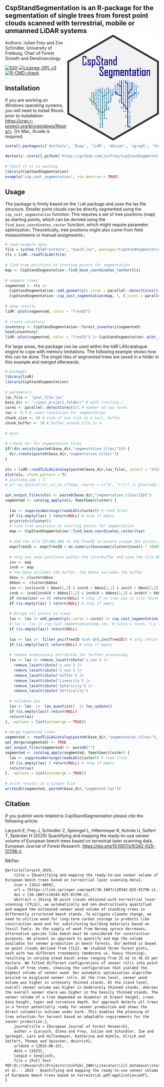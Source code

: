## CspStandSegmentation is an R-package for the segmentation of single trees from forest point clouds scanned with terrestrial, mobile or unmanned LiDAR systems <img src="https://github.com/JulFrey/CspStandSegmentation/blob/main/inst/figures/csp_logo.png" align="right" width = 300/>

Authors: Julian Frey and Zoe Schindler, University of Freiburg, Chair of Forest Growth and Dendroecology


[![DOI](https://zenodo.org/badge/DOI/10.5281/zenodo.17294732.svg)](https://doi.org/10.5281/zenodo.17294732)  [![License: GPL v3](https://img.shields.io/badge/License-GPLv3-blue.svg)](https://www.gnu.org/licenses/gpl-3.0) [![R-CMD-check](https://github.com/JulFrey/CspStandSegmentation/actions/workflows/r.yml/badge.svg)](https://github.com/JulFrey/CspStandSegmentation/actions/workflows/r.yml)




## Installation

If you are working on Windows operating systems, you will need to install Rtools prior to installation: https://cran.r-project.org/bin/windows/Rtools/>. On Mac, Xcode is required. 

```R
install.packages(c('devtools', 'Rcpp', 'lidR', 'dbscan', 'igraph', 'foreach', 'doParallel','magrittr', 'data.table'))

devtools::install_github('https://github.com/JulFrey/CspStandSegmentation')

# Check if it is working
library(CspStandSegmentation)
example("csp_cost_segmentation", run.dontrun = TRUE)

```

## Usage
The package is firmly based on the `lidR` package and uses the las file structure. Smaller point clouds can be directly segmented using the ```csp_cost_segmentation``` function. This requires a set of tree positions (map) as starting points, which can be derived using the ```find_base_coordinates_raster``` function, which might require parameter optimization. Theoretically, tree positions might also come from field measurements or manual assignments.:

```R
# read example data
file = system.file("extdata", "beech.las", package="CspStandSegmentation")
tls = lidR::readTLSLAS(file)

# find tree positions as starting points for segmentation
map <- CspStandSegmentation::find_base_coordinates_raster(tls)

# segment trees
segmented <- tls |>
  CspStandSegmentation::add_geometry(n_cores = parallel::detectCores()/2) |>
  CspStandSegmentation::csp_cost_segmentation(map, 1, N_cores = parallel::detectCores()/2)

# show results
lidR::plot(segmented, color = "TreeID")

# create inventory
inventory <- CspStandSegmentation::forest_inventory(segmented)
head(inventory)
lidR::plot(segmented, color = "TreeID") |> CspStandSegmentation::plot_inventory(inventory)
```

For large areas, the package can be used within the lidR LAScatalogue engine to cope with memory limitations. The following example shows how this can be done. The single tiles of segmented trees are saved in a folder in this example and merged afterwards. 

```R
# packages
library(lidR)
library(CspStandSegmentation)

# parameters
las_file <- "your_file.laz"
base_dir <- "~/your_project_folder/" # with trailing /
cores <- parallel::detectCores()/2 # number od cpu cores 
res <- 0.3 # voxel resolution for segmentation
chunk_size <- 50 # size of one tile in m excl. buffer
chunk_buffer <- 10 # buffer around tile in m

# main

# create dir for segmentation tiles
if(!dir.exists(paste0(base_dir,"segmentation_tiles/"))) {
  dir.create(paste0(base_dir,"segmentation_tiles/"))
}

uls = lidR::readTLSLAScatalog(paste0(base_dir,las_file), select = "XYZ0", chunk_size = chunk_size, chunk_buffer = chunk_buffer)
plot(uls, chunk_pattern = T)
# plot(dtm,add = T)
# sf::as_Spatial(sf::st_as_sf(map, coords = c("X", "Y"))) |> plot(add = T)

opt_output_files(uls) <- paste0(base_dir,"segmentation_tiles/{ID}")
segmented <- catalog_apply(uls, function(cluster) {
  
  las <- suppressWarnings(readLAS(cluster)) # read files
  if (is.empty(las) ) return(NULL) # stop if empty
  print(str(cluster))
  # find tree positions as starting points for segmentation
  map <- CspStandSegmentation::find_base_coordinates_raster(las)
  
  # add the tile ID*100,000 to the TreeID to ensure unique IDs across all tiles
  map$TreeID <- map$TreeID + as.numeric(basename(cluster@save)) * 100000
  
  # only use seed positions within the tile+buffer and save the tile bbox to only return tree pos within the tile (excl. buffer)
  inv <- map
  invb <- map
  # the bbox includes the buffer, the bbbox excludes the buffer 
  bbox <- cluster@bbox
  bbbox <- cluster@bbbox
  inv <- inv[inv$X < bbox[1,2] & inv$X > bbox[1,1] & inv$Y < bbox[2,2] & inv$Y > bbox[2,1],]
  invb <- invb[invb$X < bbbox[1,2] & invb$X > bbbox[1,1] & invb$Y < bbbox[2,2] & invb$Y > bbbox[2,1],]
  if (nrow(inv) == 0) return(NULL) # stop if no tree pos in tile found
  if (is.empty(las) ) return(NULL) # stop if empty
  
  # Assign all points to trees
  las <- las |> add_geometry(n_cores = cores) |> csp_cost_segmentation(invb,res, N_cores = cores, V_w = 0.5)
  # las <- las |> csp_cost_segmentation(map,res, N_cores = cores, V_w = 0.5) # this is a faster version which does not make use of the geometric feature weights
  if (is.empty(las)) return(NULL)
  
  las <- las |>  filter_poi(TreeID %in% c(0,inv$TreeID)) # only return trees within the tile
  if (is.empty(las)) return(NULL) # stop if empty
  
  # remove unneccesary attributes for further processing 
  las <- las |> remove_lasattribute('x_vox') |> 
    remove_lasattribute('y_vox') |> 
    remove_lasattribute('z_vox') |> 
    remove_lasattribute('buffer') |>
    remove_lasattribute('Linearity') |>
    remove_lasattribute('Sphericity') |>
    remove_lasattribute('Verticality')
  
  # validate las
  las <- las  |>  las_quantize()  |> las_update()
  if (is.empty(las)) return(NULL)
  return(las)
}, .options = list(automerge = TRUE))

# merge segmented trees
segmented <- readTLSLAScatalog(paste0(base_dir,"segmentation_tiles/"), select = "xyz0", chunk_buffer = 0)
opt_merge(segmented) <- TRUE
opt_output_files(segmented) <- paste0("")
segmented <- catalog_apply(segmented, function(cluster) {
  las <- suppressWarnings(readLAS(cluster)) # read files
  if (is.empty(las) ) return(NULL) # stop if empty
  return(las)
}, .options = list(automerge = TRUE))

# write results in a single file
writeLAS(segmented, paste0(base_dir,"segmented.las"))
```

## Citation
If you publish work related to CspStandSegmentation please cite the following article:

Larysch E, Frey J, Schindler Z, Sprengel L, Hillenmeyer K, Kohnle U, Seifert T, Spiecker H (2025) Quantifying and mapping the ready-to-use veneer volume of European beech trees based on terrestrial laser scanning data. European Journal of Forest Research. https://doi.org/10.1007/s10342-025-01796-z

BibTex:
```
@article{larysch_2025,
	title = {Quantifying and mapping the ready-to-use veneer volume of European beech trees based on terrestrial laser scanning data},
	issn = {1612-4669},
	url = {https://link.springer.com/epdf/10.1007/s10342-025-01796-z},
	doi = {10.1007/s10342-025-01796-z},
	abstract = {Using 3D point clouds obtained with terrestrial laser scanning ({TLS}), we automatically and non-destructively quantified and mapped the estimated veneer wood volume of standing trees in differently structured beech stands. To mitigate climate change, we need to utilise wood for long-term carbon storage in products like construction wood and for substituting building materials based on fossil fuels. As the supply of wood from Norway spruce decreases, alternative species like beech must be considered for construction purposes. We present an approach to quantify and map the volume available for veneer production in beech forests. Our method is based on point clouds derived from {TLS}. We studied three forest plots, each with two different treatments (moderate vs. heavy thinning), resulting in varying stand basal areas ranging from 25 m2 to 36 m2 per hectare. We fitted different configurations of veneer rolls into point clouds of tree stems, choosing the configuration that yielded the highest volume of veneer wood. Our automatic optimisation algorithm ensured no misplaced veneer rolls. At the tree level, veneer wood volume was higher in intensely thinned stands. At the stand level, overall veneer volume was higher in moderately thinned stands, whereas the overall veneer share was higher in the heavily thinned stands. The veneer volume of a tree depended on diameter at breast height, crown base height, taper and curvature depth. Our approach detects all trees in a forest potentially ready for veneer production and shows the direct volumetric outcome under bark. This enables the planning of tree selection for harvest based on adaptable requirements for the veneer production.},
	journaltitle = {European Journal of Forest Research},
	author = {Larysch, Elena and Frey, Julian and Schindler, Zoe and Sprengel, Lars and Hillenmeyer, Katharina and Kohnle, Ulrich and Seifert, Thomas and Spiecker, Heinrich},
	urldate = {2025-06-25},
	date = {2025},
	langid = {english},
	file = {Full Text PDF:O\:\\Research\\Projects\\Confobi_IWW\\Literatur\\lit_database\\storage\\R7Q8BFU5\\Larysch et al. - 2025 - Quantifying and mapping the ready-to-use veneer volume of European beech trees based on terrestrial.pdf:application/pdf},
}
```

